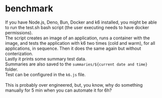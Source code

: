 # benchmark

If you have Node.js, Deno, Bun, Docker and k6 installed, you might be able to run the test.sh bash script (the user executing needs to have docker permissions).\
The script creates an image of an application, runs a container with the image, and tests the application with k6 two times (cold and warm), for all applications, in sequence. Then it does the same again but without conterization.\
Lastly it prints some summary test data.\
Summaries are also saved to the `summaries/${current date and time}` folder.\
Test can be configured in the `k6.js` file.\
\
This is probably over engineered, but, you know, why do something manually for 5 min when you can automate it for 6h?
